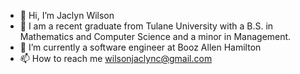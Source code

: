- 👋 Hi, I’m Jaclyn Wilson
- 👀 I am a recent graduate from Tulane University with a B.S. in Mathematics and Computer Science and a minor in Management.
- 🌱 I’m currently a software engineer at Booz Allen Hamilton
- 📫 How to reach me wilsonjaclync@gmail.com

<!---
jaclynwilson1/jaclynwilson1 is a ✨ special ✨ repository because its `README.md` (this file) appears on your GitHub profile.
You can click the Preview link to take a look at your changes.
--->
